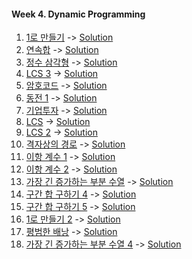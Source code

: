 #### Week 4. Dynamic Programming
1.  [1로 만들기](https://www.acmicpc.net/problem/1463) -> [Solution](https://github.com/JoonHyeok-hozy-Kim/algorithm_study/blob/main/BaekJoon/Solutions/Week4/Sol_A_221004_1463.py)
2.  [연속합](https://www.acmicpc.net/problem/1912) -> [Solution](https://github.com/JoonHyeok-hozy-Kim/algorithm_study/blob/main/BaekJoon/Solutions/Week4/Sol_B_221004_1912.py)
3.  [정수 삼각형](https://www.acmicpc.net/problem/1932) -> [Solution](https://github.com/JoonHyeok-hozy-Kim/algorithm_study/blob/main/BaekJoon/Solutions/Week4/Sol_C_221004_1932.py)
4.  [LCS 3](https://www.acmicpc.net/problem/1958) -> [Solution](https://github.com/JoonHyeok-hozy-Kim/algorithm_study/blob/main/BaekJoon/Solutions/Week4/Sol_D_221004_1958.py)
5.  [암호코드](https://www.acmicpc.net/problem/2011) -> [Solution](https://github.com/JoonHyeok-hozy-Kim/algorithm_study/blob/main/BaekJoon/Solutions/Week4/Sol_E_221005_2011.py)
6.  [동전 1](https://www.acmicpc.net/problem/2293) -> [Solution](https://github.com/JoonHyeok-hozy-Kim/algorithm_study/blob/main/BaekJoon/Solutions/Week4/Sol_F_221005_2293_cheated.py)
7.  [기업투자](https://www.acmicpc.net/problem/2262) -> [Solution](https://github.com/JoonHyeok-hozy-Kim/algorithm_study/blob/main/BaekJoon/Solutions/Week4/Sol_G_221006_2262_cheated.py)
8.  [LCS](https://www.acmicpc.net/problem/9251) -> [Solution](https://github.com/JoonHyeok-hozy-Kim/algorithm_study/blob/main/BaekJoon/Solutions/Week4/Sol_H_221007_9251.py)
9.  [LCS 2](https://www.acmicpc.net/problem/9252) -> [Solution](https://github.com/JoonHyeok-hozy-Kim/algorithm_study/blob/main/BaekJoon/Solutions/Week4/Sol_I_221007_9252.py)
10. [격자상의 경로](https://www.acmicpc.net/problem/10164) -> [Solution](https://github.com/JoonHyeok-hozy-Kim/algorithm_study/blob/main/BaekJoon/Solutions/Week4/Sol_J_221007_10164.py)
11. [이항 계수 1](https://www.acmicpc.net/problem/11050) -> [Solution](https://github.com/JoonHyeok-hozy-Kim/algorithm_study/blob/main/BaekJoon/Solutions/Week4/Sol_K_221007_11050.py)
12. [이항 계수 2](https://www.acmicpc.net/problem/11051) -> [Solution](https://github.com/JoonHyeok-hozy-Kim/algorithm_study/blob/main/BaekJoon/Solutions/Week4/Sol_L_221007_11051.py)
13. [가장 긴 증가하는 부분 수열](https://www.acmicpc.net/problem/11053) -> [Solution](https://github.com/JoonHyeok-hozy-Kim/algorithm_study/blob/main/BaekJoon/Solutions/Week4/Sol_M_221007_11053.py)
14. [구간 합 구하기 4](https://www.acmicpc.net/problem/11659) -> [Solution](https://github.com/JoonHyeok-hozy-Kim/algorithm_study/blob/main/BaekJoon/Solutions/Week4/Sol_N_221003_11659.py)
15. [구간 합 구하기 5](https://www.acmicpc.net/problem/11660) -> [Solution](https://github.com/JoonHyeok-hozy-Kim/algorithm_study/blob/main/BaekJoon/Solutions/Week4/Sol_O_221008_11660.py)
16. [1로 만들기 2](https://www.acmicpc.net/problem/12852) -> [Solution](https://github.com/JoonHyeok-hozy-Kim/algorithm_study/blob/main/BaekJoon/Solutions/Week4/Sol_P_221008_12852.py)
17. [평범한 배낭](https://www.acmicpc.net/problem/12865) -> [Solution](https://github.com/JoonHyeok-hozy-Kim/algorithm_study/blob/main/BaekJoon/Solutions/Week4/Sol_Q_221008_12865_cheated.py)
18. [가장 긴 증가하는 부분 수열 4](https://www.acmicpc.net/problem/14002) -> [Solution](https://github.com/JoonHyeok-hozy-Kim/algorithm_study/blob/main/BaekJoon/Solutions/Week4/Sol_R_221003_14002.py)
